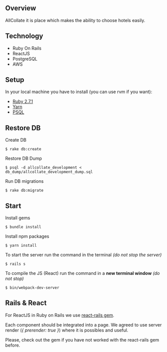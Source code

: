 ## Overview

AllCollate it is place which makes the ability to choose hotels easily.

## Technology

* Ruby On Rails
* ReactJS
* PostgreSQL
* AWS

## Setup

In your local machine you have to install (you can use rvm if you want):

* [Ruby 2.7.1](https://www.ruby-lang.org/en/downloads/)
* [Yarn](https://yarnpkg.com)
* [PSQL](https://www.postgresql.org)

## Restore DB

Create DB
```
$ rake db:create
```

Restore DB Dump
```
$ psql -d allcollate_development < db_dump/allcollate_development_dump.sql
```

Run DB migrations
```
$ rake db:migrate
```

## Start

Install gems
```
$ bundle install
```

Install npm packages
```
$ yarn install
```

To start the server run the command in the terminal _(do not stop the server)_

```
$ rails s
```

To compile the JS (React) run the command in a **new terminal window** _(do not stop)_

```
$ bin/webpack-dev-server
```

## Rails & React
For ReactJS in Ruby on Rails we use [react-rails gem](https://github.com/reactjs/react-rails).

Each component should be integrated into a page. We agreed to use server render (_{ prerender: true }_) where it is possibles and useful.

Please, check out the gem if you have not worked with the react-rails gem before.